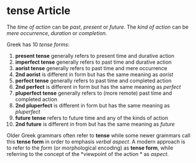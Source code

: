 # tense Article
The *time of action* can be *past*, *present* or *future*. The *kind of action* can be *mere occurrence*, *duration* or *completion*. 

Greek has 10 *tense forms*:

1. **present tense** generally refers to present time and durative action
1. **imperfect tense** generally refers to past time and durative action
1. **aorist tense** generally refers to past time and mere occurrence
1. **2nd aorist** is different in form but has the same meaning as *aorist*
1. **perfect tense** generally refers to past time and completed action
1. **2nd perfect** is different in form but has the same meaning as *perfect*
1. **pluperfect tense** generally refers to (more remote) past time and completed action
1. **2nd pluperfect** is different in form but has the same meaning as *pluperfect*
1. **future tense** refers to future time and any of the kinds of action
1. **2nd future** is different in from but has the same meaning as *future*

Older Greek grammars often refer to **tense** while some newer grammars call this **tense form** in order to emphasis *verbal aspect*. A modern approach is to refer to the *form* (or morphological encoding) as **tense form**, while referring to the concept of the *viewpoint of the action * as *aspect.* 